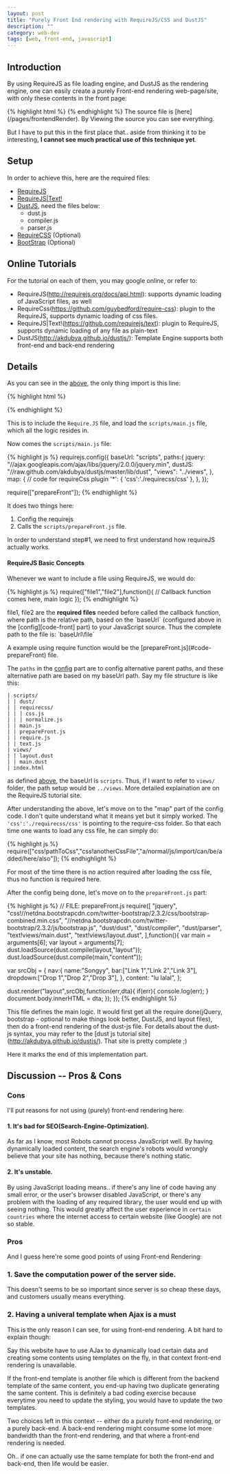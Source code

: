 ```yaml
---
layout: post
title: "Purely Front End rendering with RequireJS/CSS and DustJS"
description: ""
category: web-dev
tags: [web, front-end, javascript]
---
```


## Introduction
By using RequireJS as file loading engine, and DustJS as the rendering engine, one can easily create a purely Front-end rendering web-page/site, with only these contents in the front page:
<div id="index-code"></div>
{% highlight html %}
<html>
<head>
  <title>Testing Front-End Rendering</title>
  <script type="text/javascript" data-main="scripts/main.js" src="http://requirejs.org/docs/release/2.1.6/minified/require.js"></script>
</head>
<body>
</body>
</html>
{% endhighlight %}
The source file is [here](/pages/frontendRender). By Viewing the source you can see everything.

But I have to put this in the first place that.. aside from thinking it to be interesting, __I cannot see much practical use of this technique yet__.

## Setup
In order to achieve this, here are the required files:
- [RequireJS](http://requirejs.org/docs/release/2.1.6/minified/require.js)
- [RequireJS|Text!](https://github.com/requirejs/text/blob/master/text.js)
- [DustJS](https://raw.github.com/akdubya/dustjs/master/lib/), need the files below:
  - dust.js
  - compiler.js
  - parser.js
- [RequireCSS](https://github.com/guybedford/require-css) (Optional)
- [BootStrap](http://twitter.github.io/bootstrap/) (Optional)

## Online Tutorials
For the tutorial on each of them, you may google online, or refer to:
- RequireJS(http://requirejs.org/docs/api.html): supports dynamic loading of JavaScript files, as well 
- RequireCss(https://github.com/guybedford/require-css): plugin to the RequireJS, supports dynamic loading of css files.
- RequireJS|Text!(https://github.com/requirejs/text): plugin to RequireJS, supports dynamic loading of any file as plain-text
- DustJS(http://akdubya.github.io/dustjs/): Template Engine supports both front-end and back-end rendering

## Details
As you can see in the [above][code-index], the only thing import is this line:

{% highlight html %}
  <script type="text/javascript" data-main="scripts/main.js" src="http://requirejs.org/docs/release/2.1.6/minified/require.js"></script>
{% endhighlight %}

This is to include the `Require.JS` file, and load the `scripts/main.js` file, which all the logic resides in.

Now comes the `scripts/main.js` file:

<div id="code-requirejs-config"/>
{% highlight js %}
requirejs.config({
  baseUrl: "scripts",
  paths:{
    jquery: "//ajax.googleapis.com/ajax/libs/jquery/2.0.0/jquery.min",
    dustJS: "//raw.github.com/akdubya/dustjs/master/lib/dust",
    "views": "../views",
  },
  map: {  // code for requireCss plugin
    '*': {
      'css':'./requirecss/css'
    },
  },
});

require(["prepareFront"]);
{% endhighlight %}

It does two things here:

1. Config the requirejs
2. Calls the `scripts/prepareFront.js` file.

In order to understand step#1, we need to first understand how requireJS actually works.

<div class="well">

<h4> RequireJS Basic Concepts </h4>
<p> Whenever we want to include a file using RequireJS, we would do: </p>

{% highlight js %}
require(["file1","file2"],function(){
  // Callback function comes here, main logic
});
{% endhighlight %}

<p>
file1, file2 are the <b>required files</b> needed before called the callback function, where path is the relative path, based
on the `baseUrl` (configured above in the [config][code-front] part) to your JavaScript source.
Thus the complete path to the file is: `baseUrl\file` 
</p>
<p>
A example using require function would be the [prepareFront.js](#code-prepareFront) file.
</p>
</div>

The `paths` in the [config][code-config] part are to config alternative parent paths, and these alternative path are
based on my baseUrl path. Say my file structure is like this:

    | scripts/
    | | dust/
    | | requirecss/
    | | | css.js
    | | | normalize.js
    | | main.js
    | | prepareFront.js
    | | require.js
    | | text.js
    | views/
    | | layout.dust
    | | main.dust
    | index.html

as defined [above][code-config], the baseUrl is `scripts`. Thus, if I want to refer to `views/` folder, the path setup
would be `../views`. More detailed explaination are on the RequireJS tutorial site.

After understanding the above, let's move on to the "map" part of the config code. I don't quite understand what it
means yet but it simply worked. The `'css':'./requirecss/css'` is pointing to the require-css folder. So that each time
one wants to load any css file, he can simply do:

{% highlight js %}
require(["css!pathToCss","css!anotherCssFile","a/normal/js/import/can/be/added/here/also"]);
{% endhighlight %}

For most of the time there is no action required after loading the css file, thus no function is required here.



After the config being done, let's move on to the `prepareFront.js` part:

<div id="code-prepareFront"/>
{% highlight js %}
// FILE: prepareFront.js
require([
  "jquery",
  "css!//netdna.bootstrapcdn.com/twitter-bootstrap/2.3.2/css/bootstrap-combined.min.css",
  "//netdna.bootstrapcdn.com/twitter-bootstrap/2.3.2/js/bootstrap.js",
  "dust/dust",
  "dust/compiler",
  "dust/parser",
  "text!views/main.dust",
  "text!views/layout.dust",
],function(){
  var main = arguments[6];
  var layout = arguments[7];
  dust.loadSource(dust.compile(layout,"layout"));
  dust.loadSource(dust.compile(main,"content"));

  var srcObj = {
    nav:{
      name:"Songyy",
      bar:["Link 1","Link 2","Link 3"],
      dropdown:["Drop 1","Drop 2","Drop 3"],
    },
    content: "lu lalal",
  };

  dust.render("layout",srcObj,function(err,dta){
    if(err){
      console.log(err);
    }
    document.body.innerHTML = dta;
  });
});
{% endhighlight %}

This file defines the main logic.
It would first get all the require done(jQuery, bootstrap - optional to make things look better, DustJS, and layout
files), then do a front-end rendering of the dust-js file. For details about the dust-js syntax, you may refer to the
\[dust js tutorial site](http://akdubya.github.io/dustjs/). That site is pretty complete ;)

Here it marks the end of this implementation part. 

## Discussion -- Pros & Cons

### Cons
I'll put reasons for not using (purely) front-end rendering here:

#### 1. It's bad for SEO(Search-Engine-Optimization). 
   As far as I know, most Robots cannot process JavaScript well. By having dynamically loaded content, the search
   engine's robots would wrongly believe that your site has nothing, because there's nothing static.

#### 2. It's unstable.
   By using JavaScript loading means.. if there's any line of code having any small error, or the user's browser
   disabled JavaScript, or there's any problem with the loading of any required library, the user would end up with
   seeing nothing. This would greatly affect the user experience in `certain countries` where the internet access to
   certain website (like Google) are not so stable.

### Pros

And I guess here're some good points of using Front-end Rendering:

### 1. Save the computation power of the server side.
   This doesn't seems to be so important since server is so cheap these days, and customers usually means everything.

### 2. Having a univeral template when Ajax is a must
   This is the only reason I can see, for using front-end rendering. A bit hard to explain though:

   Say this website have to use AJax to dynamically load certain data and creating some contents using templates on the
   fly, in that context front-end rendering is unavailable.

   If the front-end template is another file which is different from the backend template of the same content, you
   end-up having two duplicate generating the same content. This is definitely a bad coding exercise because everytime
   you need to update the styling, you would have to update the two templates.

   Two choices left in this context -- either do a purely front-end rendering, or a purely back-end. A back-end
   rendering might consume some lot more bandwidth than the front-end rendering, and that where a front-end rendering is
   needed.

Oh.. if one can actually use the same template for both the front-end and back-end, then life would be easier.

[code-config]: #code-requirejs-config
[code-index]: #index-code
[code-front]: #code-prepareFront
